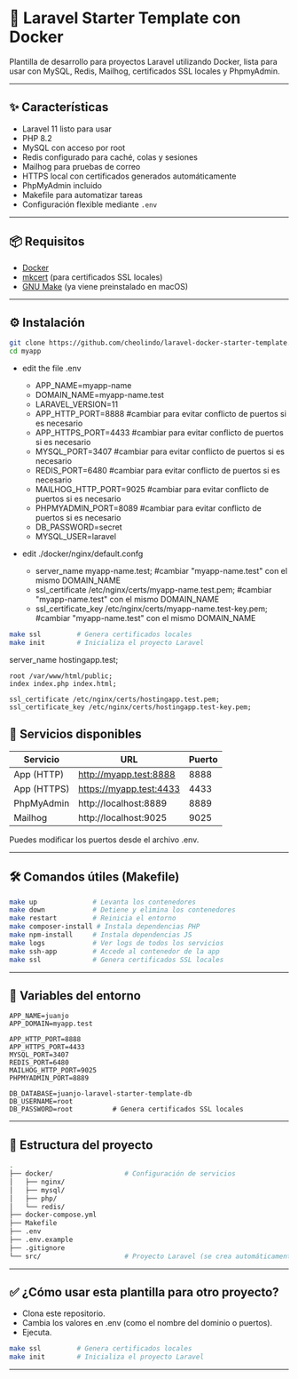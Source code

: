 # 🚀 Laravel Starter Template con Docker

Plantilla de desarrollo para proyectos Laravel utilizando Docker, lista para usar con MySQL, Redis, Mailhog, certificados SSL locales y PhpmyAdmin.

---

## ✨ Características

- Laravel 11 listo para usar
- PHP 8.2
- MySQL con acceso por root
- Redis configurado para caché, colas y sesiones
- Mailhog para pruebas de correo
- HTTPS local con certificados generados automáticamente
- PhpMyAdmin incluido
- Makefile para automatizar tareas
- Configuración flexible mediante `.env`

---

## 📦 Requisitos

- [Docker](https://www.docker.com/)
- [mkcert](https://github.com/FiloSottile/mkcert) (para certificados SSL locales)
- [GNU Make](https://www.gnu.org/software/make/) (ya viene preinstalado en macOS)

---

## ⚙️ Instalación

```bash
git clone https://github.com/cheolindo/laravel-docker-starter-template.git myapp
cd myapp
``` 
- edit the file .env
    - APP_NAME=myapp-name
    - DOMAIN_NAME=myapp-name.test
    - LARAVEL_VERSION=11
    - APP_HTTP_PORT=8888             #cambiar para evitar conflicto de puertos si es necesario
    - APP_HTTPS_PORT=4433            #cambiar para evitar conflicto de puertos si es necesario
    - MYSQL_PORT=3407                #cambiar para evitar conflicto de puertos si es necesario
    - REDIS_PORT=6480                #cambiar para evitar conflicto de puertos si es necesario
    - MAILHOG_HTTP_PORT=9025         #cambiar para evitar conflicto de puertos si es necesario
    - PHPMYADMIN_PORT=8089           #cambiar para evitar conflicto de puertos si es necesario
    - DB_PASSWORD=secret              
    - MYSQL_USER=laravel
 
- edit ./docker/nginx/default.confg
    - server_name myapp-name.test;     #cambiar "myapp-name.test" con el mismo DOMAIN_NAME
    - ssl_certificate /etc/nginx/certs/myapp-name.test.pem; #cambiar "myapp-name.test" con el mismo DOMAIN_NAME
    - ssl_certificate_key /etc/nginx/certs/myapp-name.test-key.pem;  #cambiar "myapp-name.test" con el mismo DOMAIN_NAME

```bash
make ssl         # Genera certificados locales
make init        # Inicializa el proyecto Laravel
```

   server_name hostingapp.test;

    root /var/www/html/public;
    index index.php index.html;

    ssl_certificate /etc/nginx/certs/hostingapp.test.pem;
    ssl_certificate_key /etc/nginx/certs/hostingapp.test-key.pem;

## 🧪 Servicios disponibles

| Servicio | URL | Puerto |
|-----------|-----------|-----------|
| App (HTTP)  | http://myapp.test:8888  | 8888  |
| App (HTTPS)  | https://myapp.test:4433  | 4433  |
| PhpMyAdmin  | http://localhost:8889  | 8889  |
| Mailhog  | http://localhost:9025  | 9025  |

Puedes modificar los puertos desde el archivo .env.

---

## 🛠 Comandos útiles (Makefile)


```bash
make up              # Levanta los contenedores
make down            # Detiene y elimina los contenedores
make restart         # Reinicia el entorno
make composer-install # Instala dependencias PHP
make npm-install     # Instala dependencias JS
make logs            # Ver logs de todos los servicios
make ssh-app         # Accede al contenedor de la app
make ssl             # Genera certificados SSL locales
```
---

## 🔗 Variables del entorno


```env
APP_NAME=juanjo
APP_DOMAIN=myapp.test

APP_HTTP_PORT=8888
APP_HTTPS_PORT=4433
MYSQL_PORT=3407
REDIS_PORT=6480
MAILHOG_HTTP_PORT=9025
PHPMYADMIN_PORT=8889

DB_DATABASE=juanjo-laravel-starter-template-db
DB_USERNAME=root
DB_PASSWORD=root          # Genera certificados SSL locales
```
---

## 🧰 Estructura del proyecto
```bash
.
├── docker/                  # Configuración de servicios
│   ├── nginx/
│   ├── mysql/
│   ├── php/
│   └── redis/
├── docker-compose.yml
├── Makefile
├── .env
├── .env.example
├── .gitignore
└── src/                     # Proyecto Laravel (se crea automáticamente)
```
---

## ✅ ¿Cómo usar esta plantilla para otro proyecto?

-	Clona este repositorio.
-	Cambia los valores en .env (como el nombre del dominio o puertos).
-	Ejecuta.
  
```bash
make ssl         # Genera certificados locales
make init        # Inicializa el proyecto Laravel
```

---



